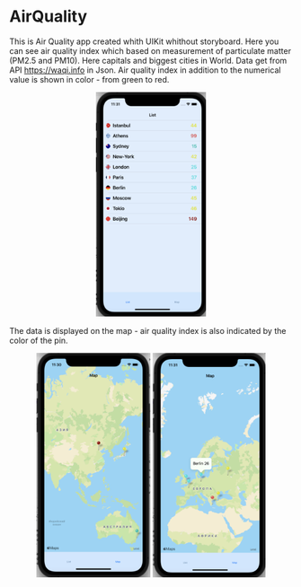 # AirQuality

This is Air Quality app created whith UIKit whithout storyboard. Here you can see air quality index which based on measurement of particulate matter (PM2.5 and PM10). Here capitals and biggest cities in World. Data get from API https://waqi.info in Json. Air quality index in addition to the numerical value is shown in color - from green to red.
<p align="center">
  <img src="https://github.com/bustamax/Images/blob/main/AirQuality/air1.png" height="400" title="hover text">
</p>

The data is displayed on the map - air quality index is also indicated by the color of the pin.
<p align="center">
  <img src="https://github.com/bustamax/Images/blob/main/AirQuality/air2.png" height="400" title="hover text">
  <img src="https://github.com/bustamax/Images/blob/main/AirQuality/air3.png" height="400" title="hover text">
</p>

